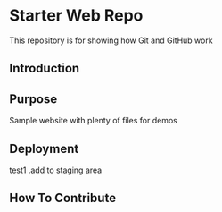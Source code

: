 # Starter Web Repo
This repository is for showing how Git and GitHub work

## Introduction
## Purpose
Sample website with plenty of files for demos


## Deployment
test1 .add to staging area
## How To Contribute